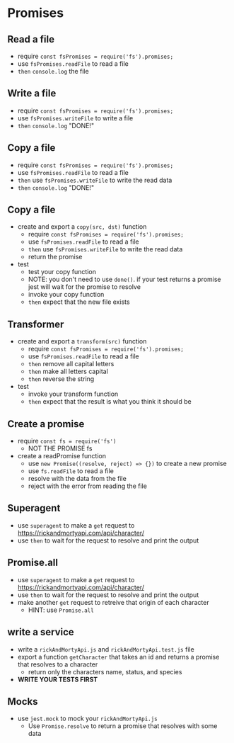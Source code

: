 # Promises

## Read a file

* require `const fsPromises = require('fs').promises;`
* use `fsPromises.readFile` to read a file
* `then` `console.log` the file

## Write a file

* require `const fsPromises = require('fs').promises;`
* use `fsPromises.writeFile` to write a file
* `then` `console.log` "DONE!"

## Copy a file

* require `const fsPromises = require('fs').promises;`
* use `fsPromises.readFile` to read a file
* `then` use `fsPromises.writeFile` to write the read data
* `then` `console.log` "DONE!"

## Copy a file

* create and export a `copy(src, dst)` function
  * require `const fsPromises = require('fs').promises;`
  * use `fsPromises.readFile` to read a file
  * `then` use `fsPromises.writeFile` to write the read data
  * return the promise
* test
  * test your copy function
  * NOTE: you don't need to use `done()`. if your test returns a promise
    jest will wait for the promise to resolve
  * invoke your copy function
  * `then` expect that the new file exists

## Transformer

* create and export a `transform(src)` function
  * require `const fsPromises = require('fs').promises;`
  * use `fsPromises.readFile` to read a file
  * `then` remove all capital letters
  * `then` make all letters capital
  * `then` reverse the string
* test
  * invoke your transform function
  * `then` expect that the result is what you think it should be

## Create a promise

* require `const fs = require('fs')`
  * NOT THE PROMISE fs
* create a readPromise function
  * use `new Promise((resolve, reject) => {})` to create a new promise
  * use `fs.readFile` to read a file
  * resolve with the data from the file
  * reject with the error from reading the file

## Superagent

* use `superagent` to make a `get` request to https://rickandmortyapi.com/api/character/
* use `then` to wait for the request to resolve and print the output

## Promise.all

* use `superagent` to make a `get` request to https://rickandmortyapi.com/api/character/
* use `then` to wait for the request to resolve and print the output
* make another `get` request to retreive that origin of each character
  * HINT: use `Promise.all`

## write a service

* write a `rickAndMortyApi.js` and `rickAndMortyApi.test.js` file
* export a function `getCharacter` that takes an id and returns a promise that resolves to a character
  * return only the characters name, status, and species
* **WRITE YOUR TESTS FIRST**

## Mocks

* use `jest.mock` to mock your `rickAndMortyApi.js`
  * Use `Promise.resolve` to return a promise that resolves with some data

